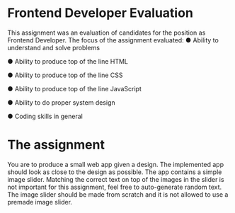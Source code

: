 # Frontend Developer Evaluation

This assignment was an evaluation of candidates for the position as Frontend
Developer. The focus of the assignment evaluated:
● Ability to understand and solve problems

● Ability to produce top of the line HTML

● Ability to produce top of the line CSS

● Ability to produce top of the line JavaScript

● Ability to do proper system design

● Coding skills in general




# The assignment
You are to produce a small web app given a design. The implemented app should look as close to the design as
possible. The app contains a simple image slider. Matching the correct text on top of the images in the slider is not
important for this assignment, feel free to auto-generate random text. The image slider
should be made from scratch and it is not allowed to use a premade image slider.
